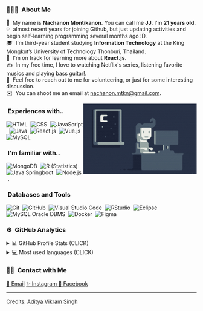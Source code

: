 
### 👨🏻‍💻 &nbsp;About Me
🥰 &nbsp;My name is <b>Nachanon Montikanon</b>. You can call me <b>JJ</b>. I'm <b>21 years old</b>.\
💡  &nbsp;almost recent years for joining Github, but just updating activities and begin self-learning programming several months ago :D.\
🎓 &nbsp;I'm third-year student studying <b>Information Technology</b> at the King Mongkut’s University of Technology Thonburi, Thailand.\
🌱 &nbsp;I'm on track for learning more about <b>React.js</b>.\
✍️ &nbsp;In my free time, I love to watching  Netflix's series, listening favorite musics and playing bass guitar!.\
💬 &nbsp;Feel free to reach out to me for volunteering, or just for some interesting discussion.\
✉️ &nbsp;You can shoot me an email at nachanon.mtkn@gmail.com.

<img alt="Night Coding" src="https://raw.githubusercontent.com/AVS1508/AVS1508/master/assets/Night-Coding.gif" align="right"/>

###  &nbsp;Experiences with..
![HTML](https://img.shields.io/badge/-HTML-05122A?style=flat&logo=HTML5)&nbsp;
![CSS](https://img.shields.io/badge/-CSS-05122A?style=flat&logo=CSS3&logoColor=1572B6)&nbsp;
![JavaScript](https://img.shields.io/badge/-JavaScript-05122A?style=flat&logo=javascript)&nbsp;
![Java](https://img.shields.io/badge/-Java-05122A?style=flat&logo=Java&logoColor=FFA518)&nbsp;
![React.js](https://img.shields.io/badge/-React.js-05122A?style=flat&logo=react.js)&nbsp;
![Vue.js](https://img.shields.io/badge/-Vue.js-05122A?style=flat&logo=vue.js)&nbsp;
![MySQL](https://img.shields.io/badge/-MySQL-05122A?style=flat&logo=mysql)&nbsp;

### &nbsp;I'm familiar with..
![MongoDB](https://img.shields.io/badge/-MongoDB-05122A?style=flat&logo=mongodb)&nbsp;
![R (Statistics)](https://img.shields.io/badge/-R-05122A?style=flat&logo=R&logoColor=276DC3)&nbsp;
![Java Springboot](https://img.shields.io/badge/-Springboot-05122A?style=flat&logo=Java&logoColor=FFA518)&nbsp;
![Node.js](https://img.shields.io/badge/-Node.js-05122A?style=flat&logo=node.js)&nbsp;.

### &nbsp;Databases and Tools
![Git](https://img.shields.io/badge/-Git-05122A?style=flat&logo=git)&nbsp;
![GitHub](https://img.shields.io/badge/-GitHub-05122A?style=flat&logo=github)&nbsp;
![Visual Studio Code](https://img.shields.io/badge/-Visual%20Studio%20Code-05122A?style=flat&logo=visual-studio-code&logoColor=007ACC)&nbsp;
![RStudio](https://img.shields.io/badge/-RStudio-05122A?style=flat&logo=rstudio)&nbsp;
![Eclipse](https://img.shields.io/badge/-Eclipse-05122A?style=flat&logo=eclipse-ide&logoColor=2C2255)&nbsp;
![MySQL Oracle DBMS](https://img.shields.io/badge/-MySQL-05122A?style=flat&logo=mysql)&nbsp;
![Docker](https://img.shields.io/badge/-Docker-05122A?style=flat&logo=docker)&nbsp;
![Figma](https://img.shields.io/badge/-Figma-05122A?style=flat&logo=figma)&nbsp;

### ⚙️ &nbsp;GitHub Analytics

<details>
  <summary>📊 GitHub Profile Stats (CLICK)</summary>
  <br/>
  <a><img alt="kakajj's Github Stats" src="https://github-readme-stats.vercel.app/api?username=kakajj&show_icons=true&count_private=true&hide=" /></a>
</details>

<details> 
  <summary>💻 Most used languages (CLICK)</summary>
  <br/>
  <a><img alt="kakajj's Top Languages" src="https://github-readme-stats.vercel.app/api/top-langs/?username=kakajj&langs_count=10&layout=compact#" /></a>
  <br/>
  <b>Note:</b> This chart is only a metric of which languages my public code on GitHub consists of and does not reflect my experience or skill level.
</details>

### 🤝🏻 &nbsp;Contact with Me

<p align="left">
<a href="mailto:nachanon.mtkn@gmail.com">
📧 Email</a>
<a href="https://www.instagram.com/natchy2424/">✨ Instagram </a>
<a href="https://www.facebook.com/nachanon.montikanon/">📘 Facebook </a>
</p>

-----
Credits: [Aditya Vikram Singh](https://github.com/AVS1508)

